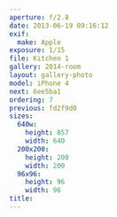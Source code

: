 ```yaml
---
aperture: f/2.8
date: 2013-06-19 09:16:12
exif:
  make: Apple
exposure: 1/15
file: Kitchen 1
gallery: 2014-room
layout: gallery-photo
model: iPhone 4
next: 6ee5ba1
ordering: 7
previous: fd2f9d0
sizes:
  640w:
    height: 857
    width: 640
  200x200:
    height: 200
    width: 200
  96x96:
    height: 96
    width: 96
title: 
---
```

